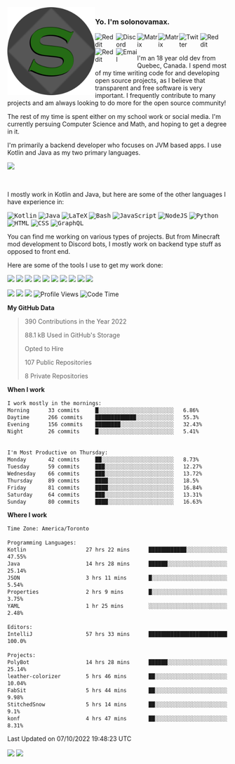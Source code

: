 <img align="left" alt="Avatar" width="200px" src="https://raw.githubusercontent.com/solonovamax/solonovamax/main/solonovamax-circle.png" />

### Yo. I'm solonovamax.

<a href="https://gitlab.com/solonovamax">
    <img align="left" alt="Reddit" width="48px" src="https://img.icons8.com/color/2x/gitlab.png">
</a>

<a href="https://discord.solonovamax.gay">
    <img align="left" alt="Discord" width="48px" src="https://img.icons8.com/color/2x/discord-logo.png">
</a>

<a href="https://matrix.to/#/@solonovamax:matrix.org?#gh-light-mode-only">
    <img align="left" alt="Matrix" width="48px" src="https://img.icons8.com/000000/material/2x/matrix-logo.png">
</a>
<a href="https://matrix.to/#/@solonovamax:matrix.org?#gh-dark-mode-only">
    <img align="left" alt="Matrix" width="48px" src="https://img.icons8.com/FFFFFF/material/2x/matrix-logo.png">
</a>

<a href="https://twitter.com/solonovamax">
    <img align="left" alt="Twitter" width="48px" src="https://img.icons8.com/color/2x/twitter.png">
</a>

<!-- <a href="https://twitch.tv/solonovamax">
    <img align="left" alt="Twitch" width="48px" src="https://img.icons8.com/color/2x/twitch.png">
</a> -->

<a href="https://reddit.com/u/solonovamax">
    <img align="left" alt="Reddit" width="48px" src="https://img.icons8.com/color/2x/reddit.png">
</a>

<a href="https://www.youtube.com/channel/UCTxCeyGu41WfEBT8mXpjHMA">
    <img align="left" alt="Reddit" width="48px" src="https://img.icons8.com/color/2x/youtube.png">
</a>

<a href="mailto:solonovamax@12oclockpoint.com">
    <img align="left" alt="Email" width="48px" src="https://img.icons8.com/fluency/2x/mail.png">
</a>

<!-- <a href="https://open.spotify.com/user/solonovamax">
    <img align="left" alt="Spotify" width="48px" src="https://img.icons8.com/color/2x/spotify.png">
</a> -->

<br/>
<br/>

I'm an 18 year old dev from Quebec, Canada.
I spend most of my time writing code for and developing open source projects, as I believe that transparent and free software is very important.
I frequently contribute to many projects and am always looking to do more for the open source community!

The rest of my time is spent either on my school work or social media. I'm currently persuing Computer Science and Math, and hoping to get a degree in it.

I'm primarily a backend developer who focuses on JVM based apps. I use Kotlin and Java as my two primary languages.


<a href="https://github.com/ryo-ma/github-profile-trophy"><img src="https://github-profile-trophy.vercel.app/?username=solonovamax&margin-w=15&row=2"/></a> 

<br/>

I mostly work in Kotlin and Java, but here are some of the other languages I have experience in:

<kbd><img height="32" alt="Kotlin" src="https://img.icons8.com/color/1x/kotlin.png"></kbd>
<kbd><img height="32" alt="Java" src="https://img.icons8.com/color/1x/java-coffee-cup-logo.png"></kbd>
<kbd><img height="32" alt="LaTeX" src="https://img.icons8.com/color/1x/latex.png"></kbd>
<kbd><img height="32" alt="Bash" src="https://img.icons8.com/color/1x/console.png"></kbd>
<kbd><img height="32" alt="JavaScript" src="https://img.icons8.com/color/1x/javascript.png"></kbd>
<kbd><img height="32" alt="NodeJS" src="https://img.icons8.com/color/1x/nodejs.png"></kbd>
<kbd><img height="32" alt="Python" src="https://img.icons8.com/color/1x/python.png"></kbd>
<kbd><img height="32" alt="HTML" src="https://img.icons8.com/color/1x/html-5.png"></kbd>
<kbd><img height="32" alt="CSS" src="https://img.icons8.com/color/1x/css3.png"></kbd>
<kbd><img height="32" alt="GraphQL" src="https://img.icons8.com/color/1x/graphql.png"></kbd>

You can find me working on various types of projects.
But from Minecraft mod development to Discord bots, I mostly work on backend type stuff as opposed to front end.

Here are some of the tools I use to get my work done:

<kbd><img height="32" src="https://img.icons8.com/color/2x/intellij-idea.png"></kbd>
<kbd><img height="32" src="https://img.icons8.com/color/2x/linux.png"></kbd>
<kbd><img height="32" src="https://img.icons8.com/fluent/2x/console.png"></kbd>
<kbd><img height="32" src="https://img.icons8.com/color/2x/open-source.png"></kbd>
<kbd><img height="32" src="https://img.icons8.com/color/2x/git.png"></kbd>
<kbd><img height="32" src="https://img.icons8.com/color/2x/docker.png"></kbd>
<kbd><img height="32" src="https://img.icons8.com/color/2x/mongodb.png"></kbd>
<kbd><img height="32" src="https://img.icons8.com/color/2x/nginx.png"></kbd>
<a href="?#gh-light-mode-only"><kbd><img height="32" src="https://img.icons8.com/metro/2x/mysql.png"></kbd></a>
<a href="?#gh-dark-mode-only"><kbd><img height="32" src="https://img.icons8.com/FFFFFF/metro/2x/mysql.png"></kbd></a>

![](https://img.shields.io/badge/OS-Arch%20Linux-informational?style=for-the-badge&logo=Arch%20Linux&logoColor=white&color=007ec6)
![](https://img.shields.io/badge/Editor-IntelliJ%20Idea-informational?style=for-the-badge&logo=IntelliJ%20Idea&logoColor=white&color=007ec6)
![](https://img.shields.io/badge/Main%20Languages-Java%20%26%20Kotlin-informational?style=for-the-badge&logo=Java&logoColor=white&color=007ec6)
![Profile Views](https://komarev.com/ghpvc/?username=solonovamax&color=blue&style=for-the-badge)<!--START_SECTION:waka-->
![Code Time](https://img.shields.io/badge/Code%20Time-1%2C784%20hrs%208%20mins-blue?style=for-the-badge)

**My GitHub Data**

> 390 Contributions in the Year 2022
> 
> 88.1 kB Used in GitHub's Storage
> 
> Opted to Hire
> 
> 107 Public Repositories
> 
> 8 Private Repositories
> 
**When I work** 

```text
I work mostly in the mornings: 
Morning      33 commits     █░░░░░░░░░░░░░░░░░░░░░░░░   6.86% 
Daytime      266 commits    █████████████░░░░░░░░░░░░   55.3% 
Evening      156 commits    ████████░░░░░░░░░░░░░░░░░   32.43% 
Night        26 commits     █░░░░░░░░░░░░░░░░░░░░░░░░   5.41%


I'm Most Productive on Thursday: 
Monday       42 commits     ██░░░░░░░░░░░░░░░░░░░░░░░   8.73% 
Tuesday      59 commits     ███░░░░░░░░░░░░░░░░░░░░░░   12.27% 
Wednesday    66 commits     ███░░░░░░░░░░░░░░░░░░░░░░   13.72% 
Thursday     89 commits     ████░░░░░░░░░░░░░░░░░░░░░   18.5% 
Friday       81 commits     ████░░░░░░░░░░░░░░░░░░░░░   16.84% 
Saturday     64 commits     ███░░░░░░░░░░░░░░░░░░░░░░   13.31% 
Sunday       80 commits     ████░░░░░░░░░░░░░░░░░░░░░   16.63%

```


**Where I work** 

```text
Time Zone: America/Toronto

Programming Languages: 
Kotlin                   27 hrs 22 mins      ████████████░░░░░░░░░░░░░   47.55% 
Java                     14 hrs 28 mins      ██████░░░░░░░░░░░░░░░░░░░   25.14% 
JSON                     3 hrs 11 mins       █░░░░░░░░░░░░░░░░░░░░░░░░   5.54% 
Properties               2 hrs 9 mins        █░░░░░░░░░░░░░░░░░░░░░░░░   3.75% 
YAML                     1 hr 25 mins        ░░░░░░░░░░░░░░░░░░░░░░░░░   2.48%

Editors: 
IntelliJ                 57 hrs 33 mins      █████████████████████████   100.0%

Projects: 
PolyBot                  14 hrs 28 mins      ██████░░░░░░░░░░░░░░░░░░░   25.14% 
leather-colorizer        5 hrs 46 mins       ██░░░░░░░░░░░░░░░░░░░░░░░   10.04% 
FabSit                   5 hrs 44 mins       ██░░░░░░░░░░░░░░░░░░░░░░░   9.98% 
StitchedSnow             5 hrs 14 mins       ██░░░░░░░░░░░░░░░░░░░░░░░   9.1% 
konf                     4 hrs 47 mins       ██░░░░░░░░░░░░░░░░░░░░░░░   8.31%

```


 Last Updated on 07/10/2022 19:48:23 UTC
<!--END_SECTION:waka-->

<div style="white-space:nowrap;width:100%;position: relative;display: inline-block">
<img align="center" src="https://github-readme-stats.vercel.app/api?username=solonovamax&custom_title=solonovamax%27s%20Github%20Stats&langs_count=5&include_all_commits=true&count_private=true&show_icons=true&theme=github_dark"/>
<img align="center" src="https://github-readme-stats.vercel.app/api/wakatime?username=solonovamax&custom_title=solonovamax%27s%20Primary%20Languages&langs_count=10&show_icons=true&theme=github_dark"/>
</div>
